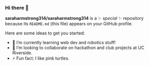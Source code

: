 ### Hi there 👋

**saraharmstrong314/saraharmstrong314** is a ✨ _special_ ✨ repository because its `README.md` (this file) appears on your GitHub profile.

Here are some ideas to get you started:

<!-- - 🔭 -->
- 🌱 I’m currently learning web dev and robotics stuff!
- 👯 I’m looking to collaborate on hackathon and club projects at UC Riverside.
- ⚡ Fun fact: I like pink turtles.
<!-- 🤔 -->
<!-- 💬 -->
<!-- - 📫 How to reach me: -->
<!-- 😄 -->
